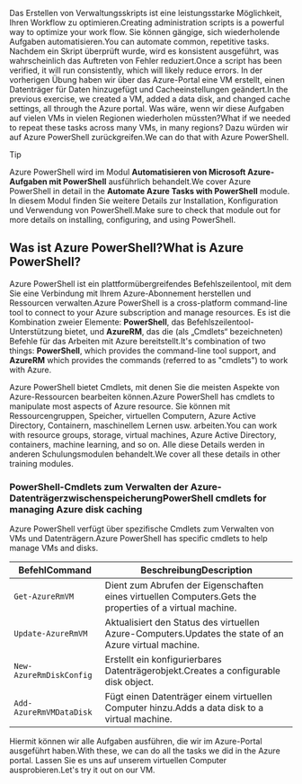 <span data-ttu-id="29581-101">Das Erstellen von Verwaltungsskripts ist eine leistungsstarke Möglichkeit, Ihren Workflow zu optimieren.</span><span class="sxs-lookup"><span data-stu-id="29581-101">Creating administration scripts is a powerful way to optimize your work flow.</span></span> <span data-ttu-id="29581-102">Sie können gängige, sich wiederholende Aufgaben automatisieren.</span><span class="sxs-lookup"><span data-stu-id="29581-102">You can automate common, repetitive tasks.</span></span> <span data-ttu-id="29581-103">Nachdem ein Skript überprüft wurde, wird es konsistent ausgeführt, was wahrscheinlich das Auftreten von Fehler reduziert.</span><span class="sxs-lookup"><span data-stu-id="29581-103">Once a script has been verified, it will run consistently, which will likely reduce errors.</span></span> <span data-ttu-id="29581-104">In der vorherigen Übung haben wir über das Azure-Portal eine VM erstellt, einen Datenträger für Daten hinzugefügt und Cacheeinstellungen geändert.</span><span class="sxs-lookup"><span data-stu-id="29581-104">In the previous exercise, we created a VM, added a data disk, and changed cache settings, all through the Azure portal.</span></span> <span data-ttu-id="29581-105">Was wäre, wenn wir diese Aufgaben auf vielen VMs in vielen Regionen wiederholen müssten?</span><span class="sxs-lookup"><span data-stu-id="29581-105">What if we needed to repeat these tasks across many VMs, in many regions?</span></span> <span data-ttu-id="29581-106">Dazu würden wir auf Azure PowerShell zurückgreifen.</span><span class="sxs-lookup"><span data-stu-id="29581-106">We can do that with Azure PowerShell.</span></span>

> [!TIP]
> <span data-ttu-id="29581-107">Azure PowerShell wird im Modul **Automatisieren von Microsoft Azure-Aufgaben mit PowerShell** ausführlich behandelt.</span><span class="sxs-lookup"><span data-stu-id="29581-107">We cover Azure PowerShell in detail in the **Automate Azure Tasks with PowerShell** module.</span></span> <span data-ttu-id="29581-108">In diesem Modul finden Sie weitere Details zur Installation, Konfiguration und Verwendung von PowerShell.</span><span class="sxs-lookup"><span data-stu-id="29581-108">Make sure to check that module out for more details on installing, configuring, and using PowerShell.</span></span>

## <a name="what-is-azure-powershell"></a><span data-ttu-id="29581-109">Was ist Azure PowerShell?</span><span class="sxs-lookup"><span data-stu-id="29581-109">What is Azure PowerShell?</span></span>

<span data-ttu-id="29581-110">Azure PowerShell ist ein plattformübergreifendes Befehlszeilentool, mit dem Sie eine Verbindung mit Ihrem Azure-Abonnement herstellen und Ressourcen verwalten.</span><span class="sxs-lookup"><span data-stu-id="29581-110">Azure PowerShell is a cross-platform command-line tool to connect to your Azure subscription and manage resources.</span></span> <span data-ttu-id="29581-111">Es ist die Kombination zweier Elemente: **PowerShell**, das Befehlszeilentool-Unterstützung bietet, und **AzureRM**, das die (als „Cmdlets“ bezeichneten) Befehle für das Arbeiten mit Azure bereitstellt.</span><span class="sxs-lookup"><span data-stu-id="29581-111">It's combination of two things: **PowerShell**, which provides the command-line tool support, and **AzureRM** which provides the commands (referred to as "cmdlets") to work with Azure.</span></span> 

<span data-ttu-id="29581-112">Azure PowerShell bietet Cmdlets, mit denen Sie die meisten Aspekte von Azure-Ressourcen bearbeiten können.</span><span class="sxs-lookup"><span data-stu-id="29581-112">Azure PowerShell has cmdlets to manipulate most aspects of Azure resource.</span></span> <span data-ttu-id="29581-113">Sie können mit Ressourcengruppen, Speicher, virtuellen Computern, Azure Active Directory, Containern, maschinellem Lernen usw. arbeiten.</span><span class="sxs-lookup"><span data-stu-id="29581-113">You can work with resource groups, storage, virtual machines, Azure Active Directory, containers, machine learning, and so on.</span></span> <span data-ttu-id="29581-114">Alle diese Details werden in anderen Schulungsmodulen behandelt.</span><span class="sxs-lookup"><span data-stu-id="29581-114">We cover all these details in other training modules.</span></span>

### <a name="powershell-cmdlets-for-managing-azure-disk-caching"></a><span data-ttu-id="29581-115">PowerShell-Cmdlets zum Verwalten der Azure-Datenträgerzwischenspeicherung</span><span class="sxs-lookup"><span data-stu-id="29581-115">PowerShell cmdlets for managing Azure disk caching</span></span>

<span data-ttu-id="29581-116">Azure PowerShell verfügt über spezifische Cmdlets zum Verwalten von VMs und Datenträgern.</span><span class="sxs-lookup"><span data-stu-id="29581-116">Azure PowerShell has specific cmdlets to help manage VMs and disks.</span></span>

|<span data-ttu-id="29581-117">Befehl</span><span class="sxs-lookup"><span data-stu-id="29581-117">Command</span></span>  | <span data-ttu-id="29581-118">Beschreibung</span><span class="sxs-lookup"><span data-stu-id="29581-118">Description</span></span> |
|---------|-------------|
| `Get-AzureRmVM`         | <span data-ttu-id="29581-119">Dient zum Abrufen der Eigenschaften eines virtuellen Computers.</span><span class="sxs-lookup"><span data-stu-id="29581-119">Gets the properties of a virtual machine.</span></span>       |
| `Update-AzureRmVM`      | <span data-ttu-id="29581-120">Aktualisiert den Status des virtuellen Azure-Computers.</span><span class="sxs-lookup"><span data-stu-id="29581-120">Updates the state of an Azure virtual machine.</span></span>  |
| `New-AzureRmDiskConfig` | <span data-ttu-id="29581-121">Erstellt ein konfigurierbares Datenträgerobjekt.</span><span class="sxs-lookup"><span data-stu-id="29581-121">Creates a configurable disk object.</span></span>             |
| `Add-AzureRmVMDataDisk` | <span data-ttu-id="29581-122">Fügt einen Datenträger einem virtuellen Computer hinzu.</span><span class="sxs-lookup"><span data-stu-id="29581-122">Adds a data disk to a virtual machine.</span></span>          |

<span data-ttu-id="29581-123">Hiermit können wir alle Aufgaben ausführen, die wir im Azure-Portal ausgeführt haben.</span><span class="sxs-lookup"><span data-stu-id="29581-123">With these, we can do all the tasks we did in the Azure portal.</span></span> <span data-ttu-id="29581-124">Lassen Sie es uns auf unserem virtuellen Computer ausprobieren.</span><span class="sxs-lookup"><span data-stu-id="29581-124">Let's try it out on our VM.</span></span>
